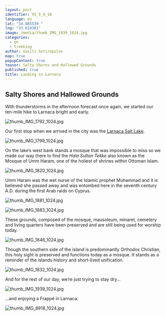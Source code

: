 ```yaml
---
layout: post
identifier: VS_5_6_16
language: en
lat: "34.885539 "
lng: "33.610301"
image: /media/thumb_IMG_1830_1024.jpg
categories: 
  - en
  - trekking
author: Vasili Sotiropulos
map: true
popupContent: true
teaser: Salty Shores and Hallowed Grounds
published: true
title: Landing in Larnaca
---
```


## Salty Shores and Hallowed Grounds

With thunderstorms in the afternoon forecast once again, we started our ten-mile hike to Larnaca bright and early. 

![thumb_IMG_1792_1024.jpg]({{site.baseurl}}/media/thumb_IMG_1792_1024.jpg)

Our first stop when we arrived in the city was the [Larnaca Salt Lake](https://en.wikipedia.org/wiki/Larnaca_Salt_Lake).  

![thumb_IMG_1799_1024.jpg]({{site.baseurl}}/media/thumb_IMG_1799_1024.jpg)

On the lake’s west bank stands a mosque that was impossible to miss so we made our way there to find the _Hala Sultan Tekke_ also known as the Mosque of Umm Haram, one of the holiest of shrines within Ottoman Islam. 

![thumb_IMG_1820_1024.jpg]({{site.baseurl}}/media/thumb_IMG_1820_1024.jpg)

Umm Haram was the wet nurse of the Islamic prophet Muhammad and it is believed she passed away and was entombed here in the seventh century A.D. during the first Arab raids on Cyprus.   

![thumb_IMG_1881_1024.jpg]({{site.baseurl}}/media/thumb_IMG_1881_1024.jpg)

![thumb_IMG_1883_1024.jpg]({{site.baseurl}}/media/thumb_IMG_1883_1024.jpg)

These grounds, composed of the mosque, mausoleum, minaret, cemetery and living quarters have been preserved and are still being used for worship today.

![thumb_IMG_1846_1024.jpg]({{site.baseurl}}/media/thumb_IMG_1846_1024.jpg)

Though the southern side of the island is predominantly Orthodox Christian, this holy sight is preserved and functions today as a mosque. It stands as a reminder of the islands history and short-lived unification. 

![thumb_IMG_1832_1024.jpg]({{site.baseurl}}/media/thumb_IMG_1832_1024.jpg)

And for the rest of our day, we’re just trying to stay dry…

![thumb_IMG_1939_1024.jpg]({{site.baseurl}}/media/thumb_IMG_1939_1024.jpg)

...and enjoying a Frappé in Larnaca.

![thumb_IMG_8918_1024.jpg]({{site.baseurl}}/media/thumb_IMG_8918_1024.jpg)

